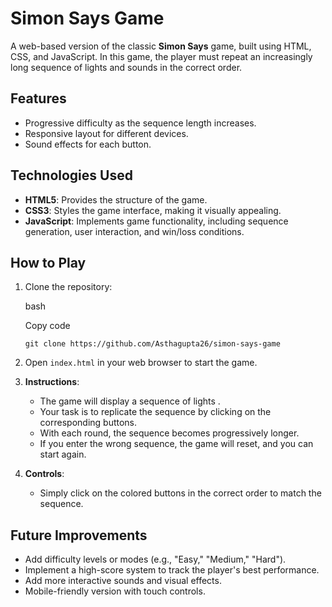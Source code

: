 Simon Says Game
===============

A web-based version of the classic **Simon Says** game, built using HTML, CSS, and JavaScript. In this game, the player must repeat an increasingly long sequence of lights and sounds in the correct order.

Features
--------


*   Progressive difficulty as the sequence length increases.
*   Responsive layout for different devices.
*   Sound effects for each button.

Technologies Used
-----------------

*   **HTML5**: Provides the structure of the game.
*   **CSS3**: Styles the game interface, making it visually appealing.
*   **JavaScript**: Implements game functionality, including sequence generation, user interaction, and win/loss conditions.

How to Play
-----------

1.  Clone the repository:
    
    bash
    
    Copy code
    
    `git clone https://github.com/Asthagupta26/simon-says-game` 
    
2.  Open `index.html` in your web browser to start the game.
    
3.  **Instructions**:
    
    *   The game will display a sequence of lights .
    *   Your task is to replicate the sequence by clicking on the corresponding buttons.
    *   With each round, the sequence becomes progressively longer.
    *   If you enter the wrong sequence, the game will reset, and you can start again.
4.  **Controls**:
    
    *   Simply click on the colored buttons in the correct order to match the sequence.

Future Improvements
-------------------

*   Add difficulty levels or modes (e.g., "Easy," "Medium," "Hard").
*   Implement a high-score system to track the player's best performance.
*   Add more interactive sounds and visual effects.
*   Mobile-friendly version with touch controls.
